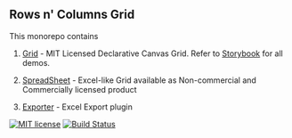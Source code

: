 ## Rows n' Columns Grid

This monorepo contains

1. [Grid](https://github.com/rowsncolumns/grid/tree/master/packages/grid) - MIT Licensed Declarative Canvas Grid. Refer to [Storybook](https://rowsncolumns.github.io/grid) for all demos.


2. [SpreadSheet](https://github.com/rowsncolumns/grid/tree/master/packages/spreadsheet) - Excel-like Grid available as Non-commercial and Commercially licensed product

3. [Exporter](https://github.com/rowsncolumns/grid/tree/master/packages/export) - Excel Export plugin


[![MIT license](https://img.shields.io/badge/License-MIT-blue.svg)](https://lbesson.mit-license.org/) [![Build Status](https://travis-ci.org/rowsncolumns/grid.svg?branch=master)](https://travis-ci.org/rowsncolumns/grid)